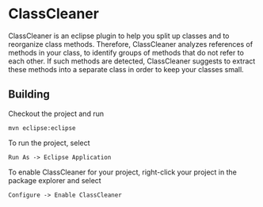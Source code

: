 # ClassCleaner

ClassCleaner is an eclipse plugin to help you split up classes and to reorganize class methods. Therefore, ClassCleaner analyzes references of methods in your class, to identify groups of methods that do not refer to each other. If such methods are detected, ClassCleaner suggests to extract these methods into a separate class in order to keep your classes small.

## Building

Checkout the project and run

    mvn eclipse:eclipse
    
To run the project, select

    Run As -> Eclipse Application
    
To enable ClassCleaner for your project, right-click your project in the package explorer and select

    Configure -> Enable ClassCleaner